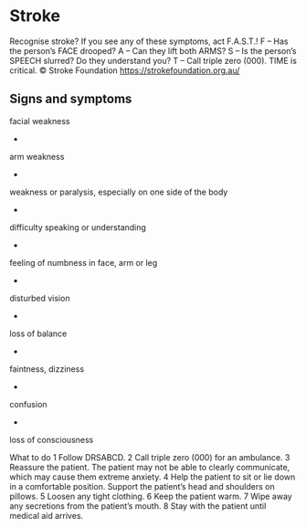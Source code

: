 ﻿# Stroke 

Recognise stroke? 
If you see any of these symptoms, act F.A.S.T.! F – Has the person’s FACE drooped? A – Can they lift both ARMS? S – Is the person’s SPEECH slurred? Do they understand you? 
T – Call triple zero (000). TIME is critical. 
© Stroke Foundation https://strokefoundation.org.au/ 


Signs and symptoms 
- 
facial weakness 

- 
arm weakness 

- 
weakness or paralysis, especially on one side of the body 

- 
difficulty speaking or understanding 

- 
feeling of numbness in face, arm or leg 

- 
disturbed vision 

- 
loss of balance 

- 
faintness, dizziness 

- 
confusion 

- 
loss of consciousness 



What to do 
1 Follow DRSABCD. 2 Call triple zero (000) for an ambulance. 3 Reassure the patient. The patient may not be able 
to clearly communicate, which may cause them 
extreme anxiety. 
4 Help the patient to sit or lie down in a comfortable position. Support the patient’s head and shoulders on pillows. 
5 Loosen any tight clothing. 
6 Keep the patient warm. 
7 Wipe away any secretions from the patient’s mouth. 
8 Stay with the patient until medical aid arrives. 


